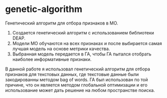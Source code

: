 # genetic-algorithm
Генетический алгоритм для отбора признаков в МО.
1. Создается генетический алгоритм с использованием библиотеки DEAP.
2. Модели МО обучаются на всех признаках и после выбирается самая лучшая модель на основе метрики качества.
3. Выбранная модель передается в ГА, чтобы ГА пытался отобрать наиболее информативные признаки.

В данной работе я использовал генетический алгоритм для отбора признаков для текстовых данных, где текстовые данные были закодированны методом bag of words. ГА был использован по той причине, что он является методом глобальной оптимизации и его использование может дать решение на любом пространстве поиска.
